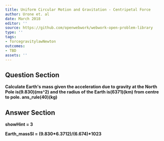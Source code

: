 ```yaml
---
title: Uniform Circular Motion and Gravitation - Centripetal Force
author: Urone et. al
date: March 2018
editor: ''
source: https://github.com/openwebwork/webwork-open-problem-library
type: ''
tags:
- forcegravitylawNewton
outcomes:
- TBD
assets: ''
---
```


## Question Section 

<b>
Calculate Earth's mass given the acceleration due to gravity at the North Pole is(9.830)(ms^2) and the radius of the Earth is(6371)(km) from centre to pole.
ans_rule(40)(kg)


## Answer Section

showHint = 3

Earth_massSI = (9.830*6.371**2)/(6.674)*10**23